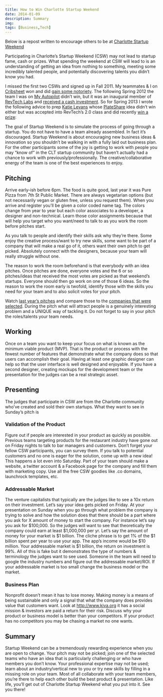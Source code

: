 ```yaml
---
title: How to Win Charlotte Startup Weekend
date: 2014-01-09
description: Summary
img:
tags: [Business,Tech]
---
```

Below is a repost written to encourage others to be at [Charlotte Startup Weekend](https://charlotte.startupweekend.org/)

Participating in Charlotte’s Startup Weekend (CSW) may not lead to startup fame, cash or prizes. What spending the weekend at CSW will lead to is an understanding of getting an idea from nothing to something, meeting some incredibly talented people, and potentially discovering talents you didn’t know you had.

I missed the first two CSWs and signed up in Fall 2011. My teammates & I on [Cribsheet](https://charlotte.startupweekend.org/2011/11/06/cribsheet-baby-mood-tracking-with-a-sense-of-humor-charlotte-startup-weekend/) won and did [gain some notoriety](https://charlotte.startupweekend.org/2011/11/30/cribsheet-receives-global-recognition/). The following Spring 2012 the team I was on [My Autopilot](https://charlotte.startupweekend.org/2012/05/06/meet-the-teams-my-autopilot/) didn’t win, but it was an inaugural member of [RevTech Labs](http://revtechlabs.com/) and [received a cash investment](https://detailedblock.com/2012/07/14/autopilot-receives-angel-investment/). So for Spring 2013 I wrote the following advice to prep [Katie Levans](https://twitter.com/katie_levans) whose [PlateShare](http://plateshare.org/) idea didn’t win either but was accepted into RevTech’s 2.0 class and did recently [win a prize](http://detailedblock.com/2013/12/12/katie-levans-gives-advice-entrepreneurs/):

The goal of Startup Weekend is to simulate the process of going through a startup. You do not have to have a team already assembled. In fact it’s discouraged. Startup Weekend is about encouraging new business ideas & innovation so you shouldn’t be walking in with a fully laid out business plan. For the other participants some of the joy is getting to work with people you may “know of” in the CLT startup community but haven’t actually had a chance to work with previously/professionally. The creative/collaborative energy of the team is one of the best experiences to enjoy.
## Pitching
Arrive early-ish before 6pm. The food is quite good, last year it was Pure Pizza from 7th St Public Market. There are always vegetarian options (but not necessarily vegan or gluten free, unless you request them). When you arrive and register you’ll be given a color coded name tag. The colors change from year to year but each color associates to a developer, a designer and non-technical. Learn those color assignments because that will help you target who you want/need to talk to as you work the room before pitches start.

As you talk to people and identify their skills ask why they’re there. Some enjoy the creative process/want to try new skills, some want to be part of a company that will make a real go of it, others want their own pitch to get picked. Absolutely connect with the designers, because your team will really struggle without one.

The reason to work the room beforehand is that everybody with an idea pitches. Once pitches are done, everyone votes and the 6 or so pitches/ideas that received the most votes are picked as that weekend’s startups. Everyone should then go work on one of those 6 ideas. So the reason to work the room early is twofold, identify those with the skills you need for your team and to also solicit votes for your pitch.

Watch [last year’s pitches](https://www.youtube.com/watch?v=xXeAUq891rU&list=PL1E88D9A00D73F7ED&index=1) and compare those to the [companies that were selected](https://charlotte.startupweekend.org/category/meat-the-teams/). During the pitch what will attract people is a genuinely interesting problem and a UNIQUE way of tackling it. Do not forget to say in your pitch the roles/talents your team needs.
## Working
Once on a team you want to keep your focus on what is known as the minimum viable product (MVP). That is the product or process with the fewest number of features that demonstrate what the company does so that users can accomplish their goal. Having at least one graphic designer can help so that the user interface is well designed and enjoyable. If you have a second designer, creating mockups for the development team or the presentation for the judges can be a real strategic asset.
## Presenting
The judges that participate in CSW are from the Charlotte community who’ve created and sold their own startups. What they want to see in Sunday’s pitch is
### Validation of the Product
Figure out if people are interested in your product as quickly as possible. Previous teams targeting products for the restaurant industry have gone out on Friday nights to talk to bar managers and customers. Don’t forget your fellow CSW participants, you can survey them. If you talk to potential customers and no one is eager for the solution, come up with a new idea! This happens a lot even into Saturday. Part of your team should make a website, a twitter account & a Facebook page for the company and fill them with marketing copy. Use all the free CSW goodies like .co domains, launchrock templates, etc.
### Addressable Market
The venture capitalists that typically are the judges like to see a 10x return on their investment. Let’s say your idea gets picked on Friday. At your presentation on Sunday when you go through what problem the company is trying to solve and how the solution does that there should be a part where you ask for X amount of money to start the company. For instance let’s say you ask for $100,000. So the judges will want to see that theoretically the company could earn at least $1,000,000 per yr. Let’s say the amount of money for your market is $1 billion. The cliche phrase is to get 1% of the $1 billion spent per year to use your app. The app’s income would be $10 million. Your addressable market is $1 billion, the return on investment is 99%. All of this is fake but it demonstrates the type of numbers & terminology the judges want to see used. Someone in the team will need to google the industry numbers and figure out the addressable market/ROI. If your addressable market is too small change the business model or the market.
### Business Plan
Nonprofit doesn’t mean it has to lose money. Making money is a means of being sustainable and only a signal that what the company does provides value that customers want. Look at http://www.kiva.org it has a social mission & investors are paid a return for their risk. Discuss why your product or business model is better than your competitors. If your product has no competitors you may be chasing a market no one wants.
## Summary
Startup Weekend can be a tremendously rewarding experience when you are open to change. Your pitch may not be picked; join one of the selected teams who have an idea that is particularly challenging or who have members you don’t know. Your professional expertise may not be used; learn about an industry/vertical new to you or try new skills by filling in a missing role on your team. Most of all collaborate with your team members, you’re there to help each other build the best product & presentation. Like life, you’ll get out of Charlotte Startup Weekend what you put into it. See you there!